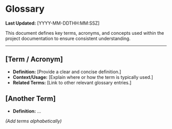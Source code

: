 # Glossary

**Last Updated:** [YYYY-MM-DDTHH:MM:SSZ]

This document defines key terms, acronyms, and concepts used within the project documentation to ensure consistent understanding.

---

## [Term / Acronym]

- **Definition:** [Provide a clear and concise definition.]
- **Context/Usage:** [Explain where or how the term is typically used.]
- **Related Terms:** [Link to other relevant glossary entries.]

## [Another Term]

- **Definition:** ...

_(Add terms alphabetically)_
